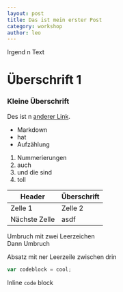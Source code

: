 ```yaml
---
layout: post
title: Das ist mein erster Post
category: workshop
author: leo
---
```


Irgend n Text

# Überschrift 1
### Kleine Überschrift

Des ist n [anderer Link](https://guides.github.com/features/mastering-markdown/).

- Markdown
- hat 
- Aufzählung

1. Nummerierungen
2. auch
0. und die sind
1337. toll

Header | Überschrift
--- | ---
Zelle 1 | Zelle 2
Nächste Zelle | asdf


Umbruch mit zwei Leerzeichen  
Dann Umbruch

Absatz mit ner Leerzeile zwischen drin


```javascript
var codeblock = cool;
```

Inline `code` block